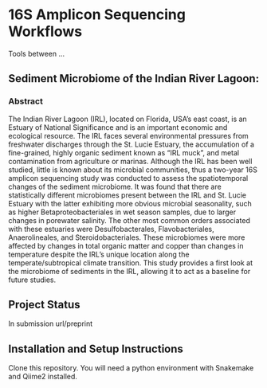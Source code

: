 # 16S Amplicon Sequencing Workflows

Tools between ...

## Sediment Microbiome of the Indian River Lagoon:

### Abstract
The Indian River Lagoon (IRL), located on Florida, USA’s east coast, is an Estuary of National Significance and is an important economic and ecological resource. The IRL faces several environmental pressures from freshwater discharges through the St. Lucie Estuary, the accumulation of a fine-grained, highly organic sediment known as “IRL muck”, and metal contamination from agriculture or marinas. Although the IRL has been well studied, little is known about its microbial communities, thus a two-year 16S amplicon sequencing study was conducted to assess the spatiotemporal changes of the sediment microbiome. It was found that there are statistically different microbiomes present between the IRL and St. Lucie Estuary with the latter exhibiting more obvious microbial seasonality, such as higher Betaproteobacteriales in wet season samples, due to larger changes in porewater salinity. The other most common orders associated with these estuaries were Desulfobacterales, Flavobacteriales, Anaerolineales, and Steroidobacteriales. These microbiomes were more affected by changes in total organic matter and copper than changes in temperature despite the IRL’s unique location along the temperate/subtropical climate transition. This study provides a first look at the microbiome of sediments in the IRL, allowing it to act as a baseline for future studies. 

## Project Status
In submission
url/preprint

## Installation and Setup Instructions
Clone this repository. You will need a python environment with Snakemake and Qiime2 installed.  


